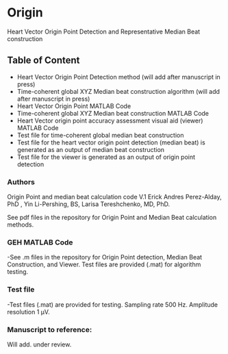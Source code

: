# Origin
Heart Vector Origin Point Detection and Representative Median Beat construction


 ## Table of Content
   - Heart Vector Origin Point Detection method (will add after manuscript in press)
   - Time-coherent global XYZ Median beat construction algorithm (will add after manuscript in press)
   - Heart Vector Origin Point MATLAB Code
   - Time-coherent global XYZ Median beat construction MATLAB Code
   - Heart Vector origin point accuracy assessment visual aid (viewer) MATLAB Code
   - Test file for time-coherent global median beat construction
   - Test file for the heart vector origin point detection (median beat) is generated as an output of median beat construction 
   - Test file for the viewer is generated as an output of origin point detection


   
 ### Authors
Origin Point and median beat calculation code V.1
Erick Andres Perez-Alday, PhD , Yin Li-Pershing, BS, Larisa Tereshchenko, MD, PhD.

 See pdf files in the repository for Origin Point and Median Beat calculation methods.
 
 ### GEH MATLAB Code
-See .m files in the repository for Origin Point detection, Median Beat Construction, and Viewer. Test files are provided (.mat) for algorithm testing.


 
### Test file
-Test files (.mat) are provided for testing. Sampling rate 500 Hz. Amplitude resolution 1 µV.



 ### Manuscript to reference:
Will add. under review.
